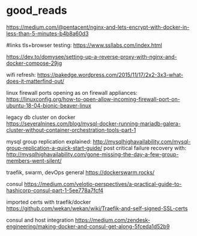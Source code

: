 # good_reads


https://medium.com/@pentacent/nginx-and-lets-encrypt-with-docker-in-less-than-5-minutes-b4b8a60d3



#links
tls+browser testing:   https://www.ssllabs.com/index.html


https://dev.to/domysee/setting-up-a-reverse-proxy-with-nginx-and-docker-compose-29jg

wifi refresh:  https://pakedge.wordpress.com/2015/11/17/2x2-3x3-what-does-it-matterfind-out/

linux firewall ports opening as on firewall appliances: https://linuxconfig.org/how-to-open-allow-incoming-firewall-port-on-ubuntu-18-04-bionic-beaver-linux


legacy db cluster on docker   
https://severalnines.com/blog/mysql-docker-running-mariadb-galera-cluster-without-container-orchestration-tools-part-1

mysql group replication explained:  http://mysqlhighavailability.com/mysql-group-replication-a-quick-start-guide/
post critical failure recovery with:  http://mysqlhighavailability.com/gone-missing-the-day-a-few-group-members-went-silent/

traefik, swarm, devOps general
https://dockerswarm.rocks/

consul
https://medium.com/velotio-perspectives/a-practical-guide-to-hashicorp-consul-part-1-5ee778a7fcf4

imported certs with traefik/docker
https://github.com/wekan/wekan/wiki/Traefik-and-self-signed-SSL-certs

consul and host integration
https://medium.com/zendesk-engineering/making-docker-and-consul-get-along-5fceda1d52b9
